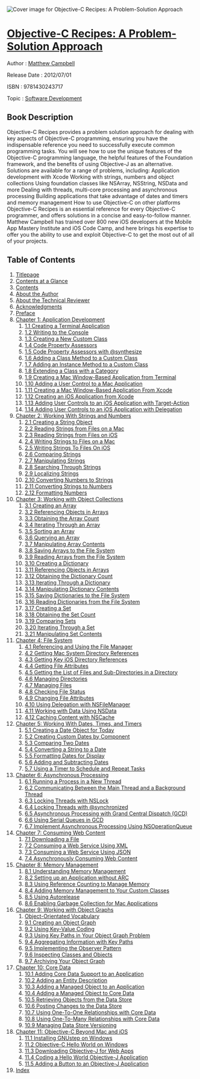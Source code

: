 ![Cover image for Objective-C Recipes: A Problem-Solution Approach](https://imgdetail.ebookreading.net/cover/cover/software_development/EB9781430243717.jpg)

[Objective-C Recipes: A Problem-Solution Approach](https://ebookreading.net/view/book/Objective-C+Recipes%3A+A+Problem-Solution+Approach-EB9781430243717_1.html "Objective-C Recipes: A Problem-Solution Approach")
====================================================================================================================

Author : [Matthew Campbell](https://ebookreading.net/search/author/Matthew+Campbell)

Release Date : 2012/07/01

ISBN : 9781430243717

Topic : [Software Development](https://ebookreading.net/search/category/software-development)

Book Description
-----------------

Objective-C Recipes provides a problem solution approach for dealing with key aspects of Objective-C programming, ensuring you have the indispensable reference you need to successfully execute common programming tasks. You will see how to use the unique features of the Objective-C programming language, the helpful features of the Foundation framework, and the benefits of using Objective-J as an alternative. Solutions are available for a range of problems, including:
Application development with Xcode
Working with strings, numbers and object collections
Using foundation classes like NSArray, NSString, NSData and more
Dealing with threads, multi-core processing and asynchronous processing
Building applications that take advantage of dates and timers and memory management
How to use Objective-C on other platforms
Objective-C Recipes is an essential reference for every Objective-C programmer, and offers solutions in a concise and easy-to-follow manner. Matthew Campbell has trained over 800 new iOS developers at the Mobile App Mastery Institute and iOS Code Camp, and here brings his expertise to offer you the ability to use and exploit Objective-C to get the most out of all of your projects.
              
Table of Contents
-----------------

1. [Titlepage](https://ebookreading.net/view/book/Objective-C+Recipes%3A+A+Problem-Solution+Approach-EB9781430243717_2.html)
1. [Contents at a Glance](https://ebookreading.net/view/book/Objective-C+Recipes%3A+A+Problem-Solution+Approach-EB9781430243717_4.html)
1. [Contents](https://ebookreading.net/view/book/Objective-C+Recipes%3A+A+Problem-Solution+Approach-EB9781430243717_5.html)
1. [About the Author](https://ebookreading.net/view/book/Objective-C+Recipes%3A+A+Problem-Solution+Approach-EB9781430243717_6.html)
1. [About the Technical Reviewer](https://ebookreading.net/view/book/Objective-C+Recipes%3A+A+Problem-Solution+Approach-EB9781430243717_7.html)
1. [Acknowledgments](https://ebookreading.net/view/book/Objective-C+Recipes%3A+A+Problem-Solution+Approach-EB9781430243717_8.html)
1. [Preface](https://ebookreading.net/view/book/Objective-C+Recipes%3A+A+Problem-Solution+Approach-EB9781430243717_9.html)
1. [Chapter 1: Application Development](https://ebookreading.net/view/book/Objective-C+Recipes%3A+A+Problem-Solution+Approach-EB9781430243717_10.html#ch1)
    1. [1.1 Creating a Terminal Application](https://ebookreading.net/view/book/Objective-C+Recipes%3A+A+Problem-Solution+Approach-EB9781430243717_10.html#s0-0)
    1. [1.2 Writing to the Console](https://ebookreading.net/view/book/Objective-C+Recipes%3A+A+Problem-Solution+Approach-EB9781430243717_10.html#s6-6)
    1. [1.3 Creating a New Custom Class](https://ebookreading.net/view/book/Objective-C+Recipes%3A+A+Problem-Solution+Approach-EB9781430243717_10.html#s12-12)
    1. [1.4 Code Property Assessors](https://ebookreading.net/view/book/Objective-C+Recipes%3A+A+Problem-Solution+Approach-EB9781430243717_10.html#s18-18)
    1. [1.5 Code Property Assessors with @synthesize](https://ebookreading.net/view/book/Objective-C+Recipes%3A+A+Problem-Solution+Approach-EB9781430243717_10.html#s24-24)
    1. [1.6 Adding a Class Method to a Custom Class](https://ebookreading.net/view/book/Objective-C+Recipes%3A+A+Problem-Solution+Approach-EB9781430243717_10.html#s30-30)
    1. [1.7 Adding an Instance Method to a Custom Class](https://ebookreading.net/view/book/Objective-C+Recipes%3A+A+Problem-Solution+Approach-EB9781430243717_10.html#s36-36)
    1. [1.8 Extending a Class with a Category](https://ebookreading.net/view/book/Objective-C+Recipes%3A+A+Problem-Solution+Approach-EB9781430243717_10.html#s41-41)
    1. [1.9 Creating a Mac Window-Based Application from Terminal](https://ebookreading.net/view/book/Objective-C+Recipes%3A+A+Problem-Solution+Approach-EB9781430243717_10.html#s47-47)
    1. [1.10 Adding a User Control to a Mac Application](https://ebookreading.net/view/book/Objective-C+Recipes%3A+A+Problem-Solution+Approach-EB9781430243717_10.html#s53-53)
    1. [1.11 Creating a Mac Window-Based Application From Xcode](https://ebookreading.net/view/book/Objective-C+Recipes%3A+A+Problem-Solution+Approach-EB9781430243717_10.html#s59-59)
    1. [1.12 Creating an iOS Application from Xcode](https://ebookreading.net/view/book/Objective-C+Recipes%3A+A+Problem-Solution+Approach-EB9781430243717_10.html#s65-65)
    1. [1.13 Adding User Controls to an iOS Application with Target-Action](https://ebookreading.net/view/book/Objective-C+Recipes%3A+A+Problem-Solution+Approach-EB9781430243717_10.html#s71-71)
    1. [1.14 Adding User Controls to an iOS Application with Delegation](https://ebookreading.net/view/book/Objective-C+Recipes%3A+A+Problem-Solution+Approach-EB9781430243717_10.html#s77-77)
1. [Chapter 2: Working With Strings and Numbers](https://ebookreading.net/view/book/Objective-C+Recipes%3A+A+Problem-Solution+Approach-EB9781430243717_11.html#ch1)
    1. [2.1 Creating a String Object](https://ebookreading.net/view/book/Objective-C+Recipes%3A+A+Problem-Solution+Approach-EB9781430243717_11.html#s83-83)
    1. [2.2 Reading Strings from Files on a Mac](https://ebookreading.net/view/book/Objective-C+Recipes%3A+A+Problem-Solution+Approach-EB9781430243717_11.html#s89-89)
    1. [2.3 Reading Strings from Files on iOS](https://ebookreading.net/view/book/Objective-C+Recipes%3A+A+Problem-Solution+Approach-EB9781430243717_11.html#s95-95)
    1. [2.4 Writing Strings to Files on a Mac](https://ebookreading.net/view/book/Objective-C+Recipes%3A+A+Problem-Solution+Approach-EB9781430243717_11.html#s101-101)
    1. [2.5 Writing Strings To Files On iOS](https://ebookreading.net/view/book/Objective-C+Recipes%3A+A+Problem-Solution+Approach-EB9781430243717_11.html#s107-107)
    1. [2.6 Comparing Strings](https://ebookreading.net/view/book/Objective-C+Recipes%3A+A+Problem-Solution+Approach-EB9781430243717_11.html#s113-113)
    1. [2.7 Manipulating Strings](https://ebookreading.net/view/book/Objective-C+Recipes%3A+A+Problem-Solution+Approach-EB9781430243717_11.html#s119-119)
    1. [2.8 Searching Through Strings](https://ebookreading.net/view/book/Objective-C+Recipes%3A+A+Problem-Solution+Approach-EB9781430243717_11.html#s125-125)
    1. [2.9 Localizing Strings](https://ebookreading.net/view/book/Objective-C+Recipes%3A+A+Problem-Solution+Approach-EB9781430243717_11.html#s131-131)
    1. [2.10 Converting Numbers to Strings](https://ebookreading.net/view/book/Objective-C+Recipes%3A+A+Problem-Solution+Approach-EB9781430243717_11.html#s137-137)
    1. [2.11 Converting Strings to Numbers](https://ebookreading.net/view/book/Objective-C+Recipes%3A+A+Problem-Solution+Approach-EB9781430243717_11.html#s143-143)
    1. [2.12 Formatting Numbers](https://ebookreading.net/view/book/Objective-C+Recipes%3A+A+Problem-Solution+Approach-EB9781430243717_11.html#s149-149)
1. [Chapter 3: Working with Object Collections](https://ebookreading.net/view/book/Objective-C+Recipes%3A+A+Problem-Solution+Approach-EB9781430243717_12.html#ch3)
    1. [3.1 Creating an Array](https://ebookreading.net/view/book/Objective-C+Recipes%3A+A+Problem-Solution+Approach-EB9781430243717_12.html#s155-155)
    1. [3.2 Referencing Objects in Arrays](https://ebookreading.net/view/book/Objective-C+Recipes%3A+A+Problem-Solution+Approach-EB9781430243717_12.html#s161-161)
    1. [3.3 Obtaining the Array Count](https://ebookreading.net/view/book/Objective-C+Recipes%3A+A+Problem-Solution+Approach-EB9781430243717_12.html#s167-167)
    1. [3.4 Iterating Through an Array](https://ebookreading.net/view/book/Objective-C+Recipes%3A+A+Problem-Solution+Approach-EB9781430243717_12.html#s173-173)
    1. [3.5 Sorting an Array](https://ebookreading.net/view/book/Objective-C+Recipes%3A+A+Problem-Solution+Approach-EB9781430243717_12.html#s179-179)
    1. [3.6 Querying an Array](https://ebookreading.net/view/book/Objective-C+Recipes%3A+A+Problem-Solution+Approach-EB9781430243717_12.html#s185-185)
    1. [3.7 Manipulating Array Contents](https://ebookreading.net/view/book/Objective-C+Recipes%3A+A+Problem-Solution+Approach-EB9781430243717_12.html#s191-191)
    1. [3.8 Saving Arrays to the File System](https://ebookreading.net/view/book/Objective-C+Recipes%3A+A+Problem-Solution+Approach-EB9781430243717_12.html#s197-197)
    1. [3.9 Reading Arrays from the File System](https://ebookreading.net/view/book/Objective-C+Recipes%3A+A+Problem-Solution+Approach-EB9781430243717_12.html#s203-203)
    1. [3.10 Creating a Dictionary](https://ebookreading.net/view/book/Objective-C+Recipes%3A+A+Problem-Solution+Approach-EB9781430243717_12.html#s209-209)
    1. [3.11 Referencing Objects in Arrays](https://ebookreading.net/view/book/Objective-C+Recipes%3A+A+Problem-Solution+Approach-EB9781430243717_12.html#s215-215)
    1. [3.12 Obtaining the Dictionary Count](https://ebookreading.net/view/book/Objective-C+Recipes%3A+A+Problem-Solution+Approach-EB9781430243717_12.html#s221-221)
    1. [3.13 Iterating Through a Dictionary](https://ebookreading.net/view/book/Objective-C+Recipes%3A+A+Problem-Solution+Approach-EB9781430243717_12.html#s227-227)
    1. [3.14 Manipulating Dictionary Contents](https://ebookreading.net/view/book/Objective-C+Recipes%3A+A+Problem-Solution+Approach-EB9781430243717_12.html#s233-233)
    1. [3.15 Saving Dictionaries to the File System](https://ebookreading.net/view/book/Objective-C+Recipes%3A+A+Problem-Solution+Approach-EB9781430243717_12.html#s239-239)
    1. [3.16 Reading Dictionaries from the File System](https://ebookreading.net/view/book/Objective-C+Recipes%3A+A+Problem-Solution+Approach-EB9781430243717_12.html#s245-245)
    1. [3.17 Creating a Set](https://ebookreading.net/view/book/Objective-C+Recipes%3A+A+Problem-Solution+Approach-EB9781430243717_12.html#s251-251)
    1. [3.18 Obtaining the Set Count](https://ebookreading.net/view/book/Objective-C+Recipes%3A+A+Problem-Solution+Approach-EB9781430243717_12.html#s257-257)
    1. [3.19 Comparing Sets](https://ebookreading.net/view/book/Objective-C+Recipes%3A+A+Problem-Solution+Approach-EB9781430243717_12.html#s263-263)
    1. [3.20 Iterating Through a Set](https://ebookreading.net/view/book/Objective-C+Recipes%3A+A+Problem-Solution+Approach-EB9781430243717_12.html#s269-269)
    1. [3.21 Manipulating Set Contents](https://ebookreading.net/view/book/Objective-C+Recipes%3A+A+Problem-Solution+Approach-EB9781430243717_12.html#s275-275)
1. [Chapter 4: File System](https://ebookreading.net/view/book/Objective-C+Recipes%3A+A+Problem-Solution+Approach-EB9781430243717_13.html#ch4)
    1. [4.1 Referencing and Using the File Manager](https://ebookreading.net/view/book/Objective-C+Recipes%3A+A+Problem-Solution+Approach-EB9781430243717_13.html#s281-281)
    1. [4.2 Getting Mac System Directory References](https://ebookreading.net/view/book/Objective-C+Recipes%3A+A+Problem-Solution+Approach-EB9781430243717_13.html#s287-287)
    1. [4.3 Getting Key iOS Directory References](https://ebookreading.net/view/book/Objective-C+Recipes%3A+A+Problem-Solution+Approach-EB9781430243717_13.html#s293-293)
    1. [4.4 Getting File Attributes](https://ebookreading.net/view/book/Objective-C+Recipes%3A+A+Problem-Solution+Approach-EB9781430243717_13.html#s299-299)
    1. [4.5 Getting the List of Files and Sub-Directories in a Directory](https://ebookreading.net/view/book/Objective-C+Recipes%3A+A+Problem-Solution+Approach-EB9781430243717_13.html#s305-305)
    1. [4.6 Managing Directories](https://ebookreading.net/view/book/Objective-C+Recipes%3A+A+Problem-Solution+Approach-EB9781430243717_13.html#s311-311)
    1. [4.7 Managing Files](https://ebookreading.net/view/book/Objective-C+Recipes%3A+A+Problem-Solution+Approach-EB9781430243717_13.html#s317-317)
    1. [4.8 Checking File Status](https://ebookreading.net/view/book/Objective-C+Recipes%3A+A+Problem-Solution+Approach-EB9781430243717_13.html#s323-323)
    1. [4.9 Changing File Attributes](https://ebookreading.net/view/book/Objective-C+Recipes%3A+A+Problem-Solution+Approach-EB9781430243717_13.html#s329-329)
    1. [4.10 Using Delegation with NSFileManager](https://ebookreading.net/view/book/Objective-C+Recipes%3A+A+Problem-Solution+Approach-EB9781430243717_13.html#s335-335)
    1. [4.11 Working with Data Using NSData](https://ebookreading.net/view/book/Objective-C+Recipes%3A+A+Problem-Solution+Approach-EB9781430243717_13.html#s341-341)
    1. [4.12 Caching Content with NSCache](https://ebookreading.net/view/book/Objective-C+Recipes%3A+A+Problem-Solution+Approach-EB9781430243717_13.html#s347-347)
1. [Chapter 5: Working With Dates, Times, and Timers](https://ebookreading.net/view/book/Objective-C+Recipes%3A+A+Problem-Solution+Approach-EB9781430243717_14.html#ch5)
    1. [5.1 Creating a Date Object for Today](https://ebookreading.net/view/book/Objective-C+Recipes%3A+A+Problem-Solution+Approach-EB9781430243717_14.html#s353-353)
    1. [5.2 Creating Custom Dates by Component](https://ebookreading.net/view/book/Objective-C+Recipes%3A+A+Problem-Solution+Approach-EB9781430243717_14.html#s359-359)
    1. [5.3 Comparing Two Dates](https://ebookreading.net/view/book/Objective-C+Recipes%3A+A+Problem-Solution+Approach-EB9781430243717_14.html#s365-365)
    1. [5.4 Converting a String to a Date](https://ebookreading.net/view/book/Objective-C+Recipes%3A+A+Problem-Solution+Approach-EB9781430243717_14.html#s371-371)
    1. [5.5 Formatting Dates for Display](https://ebookreading.net/view/book/Objective-C+Recipes%3A+A+Problem-Solution+Approach-EB9781430243717_14.html#s377-377)
    1. [5.6 Adding and Subtracting Dates](https://ebookreading.net/view/book/Objective-C+Recipes%3A+A+Problem-Solution+Approach-EB9781430243717_14.html#s383-383)
    1. [5.7 Using a Timer to Schedule and Repeat Tasks](https://ebookreading.net/view/book/Objective-C+Recipes%3A+A+Problem-Solution+Approach-EB9781430243717_14.html#s389-389)
1. [Chapter 6: Asynchronous Processing](https://ebookreading.net/view/book/Objective-C+Recipes%3A+A+Problem-Solution+Approach-EB9781430243717_15.html#ch6)
    1. [6.1 Running a Process in a New Thread](https://ebookreading.net/view/book/Objective-C+Recipes%3A+A+Problem-Solution+Approach-EB9781430243717_15.html#s395-395)
    1. [6.2 Communicating Between the Main Thread and a Background Thread](https://ebookreading.net/view/book/Objective-C+Recipes%3A+A+Problem-Solution+Approach-EB9781430243717_15.html#s401-401)
    1. [6.3 Locking Threads with NSLock](https://ebookreading.net/view/book/Objective-C+Recipes%3A+A+Problem-Solution+Approach-EB9781430243717_15.html#s407-407)
    1. [6.4 Locking Threads with @synchronized](https://ebookreading.net/view/book/Objective-C+Recipes%3A+A+Problem-Solution+Approach-EB9781430243717_15.html#s413-413)
    1. [6.5 Asynchronous Processing with Grand Central Dispatch (GCD)](https://ebookreading.net/view/book/Objective-C+Recipes%3A+A+Problem-Solution+Approach-EB9781430243717_15.html#s419-419)
    1. [6.6 Using Serial Queues in GCD](https://ebookreading.net/view/book/Objective-C+Recipes%3A+A+Problem-Solution+Approach-EB9781430243717_15.html#s425-425)
    1. [6.7 Implement Asynchronous Processing Using NSOperationQueue](https://ebookreading.net/view/book/Objective-C+Recipes%3A+A+Problem-Solution+Approach-EB9781430243717_15.html#s431-431)
1. [Chapter 7: Consuming Web Content](https://ebookreading.net/view/book/Objective-C+Recipes%3A+A+Problem-Solution+Approach-EB9781430243717_16.html#ch7)
    1. [7.1 Downloading a File](https://ebookreading.net/view/book/Objective-C+Recipes%3A+A+Problem-Solution+Approach-EB9781430243717_16.html#s437-437)
    1. [7.2 Consuming a Web Service Using XML](https://ebookreading.net/view/book/Objective-C+Recipes%3A+A+Problem-Solution+Approach-EB9781430243717_16.html#s443-443)
    1. [7.3 Consuming a Web Service Using JSON](https://ebookreading.net/view/book/Objective-C+Recipes%3A+A+Problem-Solution+Approach-EB9781430243717_16.html#s449-449)
    1. [7.4 Asynchronously Consuming Web Content](https://ebookreading.net/view/book/Objective-C+Recipes%3A+A+Problem-Solution+Approach-EB9781430243717_16.html#s455-455)
1. [Chapter 8: Memory Management](https://ebookreading.net/view/book/Objective-C+Recipes%3A+A+Problem-Solution+Approach-EB9781430243717_17.html#ch8)
    1. [8.1 Understanding Memory Management](https://ebookreading.net/view/book/Objective-C+Recipes%3A+A+Problem-Solution+Approach-EB9781430243717_17.html#s461-461)
    1. [8.2 Setting up an Application without ARC](https://ebookreading.net/view/book/Objective-C+Recipes%3A+A+Problem-Solution+Approach-EB9781430243717_17.html#s464-464)
    1. [8.3 Using Reference Counting to Manage Memory](https://ebookreading.net/view/book/Objective-C+Recipes%3A+A+Problem-Solution+Approach-EB9781430243717_17.html#s470-470)
    1. [8.4 Adding Memory Management to Your Custom Classes](https://ebookreading.net/view/book/Objective-C+Recipes%3A+A+Problem-Solution+Approach-EB9781430243717_17.html#s476-476)
    1. [8.5 Using Autorelease](https://ebookreading.net/view/book/Objective-C+Recipes%3A+A+Problem-Solution+Approach-EB9781430243717_17.html#s482-482)
    1. [8.6 Enabling Garbage Collection for Mac Applications](https://ebookreading.net/view/book/Objective-C+Recipes%3A+A+Problem-Solution+Approach-EB9781430243717_17.html#s488-488)
1. [Chapter 9: Working with Object Graphs](https://ebookreading.net/view/book/Objective-C+Recipes%3A+A+Problem-Solution+Approach-EB9781430243717_18.html#ch9)
    1. [Object-Orientated Vocabulary](https://ebookreading.net/view/book/Objective-C+Recipes%3A+A+Problem-Solution+Approach-EB9781430243717_18.html#s492-492)
    1. [9.1 Creating an Object Graph](https://ebookreading.net/view/book/Objective-C+Recipes%3A+A+Problem-Solution+Approach-EB9781430243717_18.html#s497-497)
    1. [9.2 Using Key-Value Coding](https://ebookreading.net/view/book/Objective-C+Recipes%3A+A+Problem-Solution+Approach-EB9781430243717_18.html#s504-504)
    1. [9.3 Using Key Paths in Your Object Graph Problem](https://ebookreading.net/view/book/Objective-C+Recipes%3A+A+Problem-Solution+Approach-EB9781430243717_18.html#s510-510)
    1. [9.4 Aggregating Information with Key Paths](https://ebookreading.net/view/book/Objective-C+Recipes%3A+A+Problem-Solution+Approach-EB9781430243717_18.html#s515-515)
    1. [9.5 Implementing the Observer Pattern](https://ebookreading.net/view/book/Objective-C+Recipes%3A+A+Problem-Solution+Approach-EB9781430243717_18.html#s521-521)
    1. [9.6 Inspecting Classes and Objects](https://ebookreading.net/view/book/Objective-C+Recipes%3A+A+Problem-Solution+Approach-EB9781430243717_18.html#s527-527)
    1. [9.7 Archiving Your Object Graph](https://ebookreading.net/view/book/Objective-C+Recipes%3A+A+Problem-Solution+Approach-EB9781430243717_18.html#s533-533)
1. [Chapter 10: Core Data](https://ebookreading.net/view/book/Objective-C+Recipes%3A+A+Problem-Solution+Approach-EB9781430243717_19.html#ch10)
    1. [10.1 Adding Core Data Support to an Application](https://ebookreading.net/view/book/Objective-C+Recipes%3A+A+Problem-Solution+Approach-EB9781430243717_19.html#s539-539)
    1. [10.2 Adding an Entity Description](https://ebookreading.net/view/book/Objective-C+Recipes%3A+A+Problem-Solution+Approach-EB9781430243717_19.html#s547-547)
    1. [10.3 Adding a Managed Object to an Application](https://ebookreading.net/view/book/Objective-C+Recipes%3A+A+Problem-Solution+Approach-EB9781430243717_19.html#s553-553)
    1. [10.4 Adding a Managed Object to Core Data](https://ebookreading.net/view/book/Objective-C+Recipes%3A+A+Problem-Solution+Approach-EB9781430243717_19.html#s559-559)
    1. [10.5 Retrieving Objects from the Data Store](https://ebookreading.net/view/book/Objective-C+Recipes%3A+A+Problem-Solution+Approach-EB9781430243717_19.html#s565-565)
    1. [10.6 Posting Changes to the Data Store](https://ebookreading.net/view/book/Objective-C+Recipes%3A+A+Problem-Solution+Approach-EB9781430243717_19.html#s571-571)
    1. [10.7 Using One-To-One Relationships with Core Data](https://ebookreading.net/view/book/Objective-C+Recipes%3A+A+Problem-Solution+Approach-EB9781430243717_19.html#s577-577)
    1. [10.8 Using One-To-Many Relationships with Core Data](https://ebookreading.net/view/book/Objective-C+Recipes%3A+A+Problem-Solution+Approach-EB9781430243717_19.html#s583-583)
    1. [10.9 Managing Data Store Versioning](https://ebookreading.net/view/book/Objective-C+Recipes%3A+A+Problem-Solution+Approach-EB9781430243717_19.html#s589-589)
1. [Chapter 11: Objective-C Beyond Mac and iOS](https://ebookreading.net/view/book/Objective-C+Recipes%3A+A+Problem-Solution+Approach-EB9781430243717_20.html#ch11)
    1. [11.1 Installing GNUstep on Windows](https://ebookreading.net/view/book/Objective-C+Recipes%3A+A+Problem-Solution+Approach-EB9781430243717_20.html#s595-595)
    1. [11.2 Objective-C Hello World on Windows](https://ebookreading.net/view/book/Objective-C+Recipes%3A+A+Problem-Solution+Approach-EB9781430243717_20.html#s599-599)
    1. [11.3 Downloading Objective-J for Web Apps](https://ebookreading.net/view/book/Objective-C+Recipes%3A+A+Problem-Solution+Approach-EB9781430243717_20.html#s605-605)
    1. [11.4 Coding a Hello World Objective-J Application](https://ebookreading.net/view/book/Objective-C+Recipes%3A+A+Problem-Solution+Approach-EB9781430243717_20.html#s610-610)
    1. [11.5 Adding a Button to an Objective-J Application](https://ebookreading.net/view/book/Objective-C+Recipes%3A+A+Problem-Solution+Approach-EB9781430243717_20.html#s616-616)
1. [Index](https://ebookreading.net/view/book/Objective-C+Recipes%3A+A+Problem-Solution+Approach-EB9781430243717_21.html#index)
